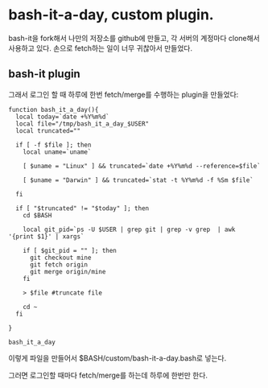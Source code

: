 # bash-it-a-day, custom plugin.

bash-it을 fork해서 나만의 저장소를 github에 만들고, 각 서버의 계정마다 clone해서 사용하고 있다. 손으로 fetch하는 일이 너무 귀찮아서 만들었다.

## bash-it plugin

그래서 로그인 할 때 하루에 한번 fetch/merge를 수행하는 plugin을 만들었다:

    function bash_it_a_day(){
      local today=`date +%Y%m%d`
      local file="/tmp/bash_it_a_day_$USER"
      local truncated=""

      if [ -f $file ]; then
        local uname=`uname`

        [ $uname = "Linux" ] && truncated=`date +%Y%m%d --reference=$file`

        [ $uname = "Darwin" ] && truncated=`stat -t %Y%m%d -f %Sm $file`

      fi

      if [ "$truncated" != "$today" ]; then
        cd $BASH

        local git_pid=`ps -U $USER | grep git | grep -v grep  | awk '{print $1}' | xargs`

        if [ $git_pid = "" ]; then
          git checkout mine
          git fetch origin
          git merge origin/mine
        fi

        > $file #truncate file

        cd ~
      fi

    }

    bash_it_a_day

이렇게 파일을 만들어서 $BASH/custom/bash-it-a-day.bash로 넣는다.

그러면 로그인할 때마다 fetch/merge를 하는데 하루에 한번만 한다.
